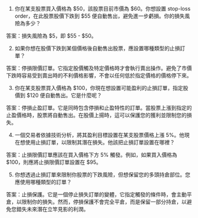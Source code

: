 

1. 你在某支股票買入價格為 $50，該股票目前市價為 $60。你想設置 stop-loss order，在此股票股價下跌到 $55 便自動售出，避免進一步虧損。你的損失風險為多少？ 

答案：損失風險為 $5，即 $55 - $50。

2. 如果你想在股價下跌到某個價格後自動售出股票，應設置哪種類型的止損訂單？ 

答案：停損限價訂單。它指定股價觸及特定價格時才會執行賣出操作。避免了市價下跌時容易受到賣出時的不利價格影響，不會以任何低於指定價格的價格停下來。

3. 你在某支股票買入價格為 $100，你現在想設置可能盈利的止損訂單，指定股價到 $120 便自動售出。它是什麼呢？ 

答案：停損止盈訂單。它是同時包含停損和止盈特性的訂單。當股票上漲到指定的止盈價格時，股票將自動售出。在股價上揚時，這可以保護您的獲利並限制您的損失。

4. 一個交易者依據技術分析，將其盈利目標設置在某支股票價格上漲 5%。他現在想使用止損訂單，以限制其潛在損失。他該把止損訂單設置在哪裡？ 

答案：止損限價訂單應該在買入價格下方 5% 觸發。例如，如果買入價格為 $100，則應將止損限價訂單設置在 $95。

5. 你想透過止損訂單來限制你股票的下跌風險，但想保留您的多頭持倉部位。您應使用哪種類型的訂單？ 

答案：止損保護。它是一個停止損失訂單的變體，它指定觸發的條件時，會主動平倉，以限制你的損失。然而，停損保護不會完全平倉，而是保留一部分持倉，以避免您錯失未來潛在立竿見影的利潤。